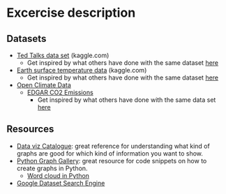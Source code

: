# Excercise description

## Datasets

 * [Ted Talks data set](https://www.kaggle.com/rounakbanik/ted-talks) (kaggle.com)
    * Get inspired by what others have done with the same dataset [here](https://www.kaggle.com/vinodmadyalkar/analysing-ted-talks-ratings)
 * [Earth surface temperature data](https://www.kaggle.com/berkeleyearth/climate-change-earth-surface-temperature-data) (kaggle.com)
   * Get inspired by what others have done with the same dataset [here](https://www.kaggle.com/hathaaaway/climate-change)
 * [Open Climate Data](http://openclimatedata.net/)
    * [EDGAR CO2 Emissions](https://github.com/openclimatedata/edgar-co2-emissions)
      * Get inspired by what others have done with the same data set [here](https://github.com/openclimatedata/notebooks/blob/master/EDGAR%20CO2%20Emissions.ipynb)
 
 
## Resources
 * [Data viz Catalogue](https://datavizcatalogue.com): great reference for understanding what kind of graphs are good for which kind of information you want to show.
 * [Python Graph Gallery](https://python-graph-gallery.com/): great resource for code snippets on how to create graphs in Python. 
    * [Word cloud in Python](https://www.kaggle.com/y983zhan/word-cloud-with-python)
 * [Google Dataset Search Engine](https://toolbox.google.com/datasetsearch)

